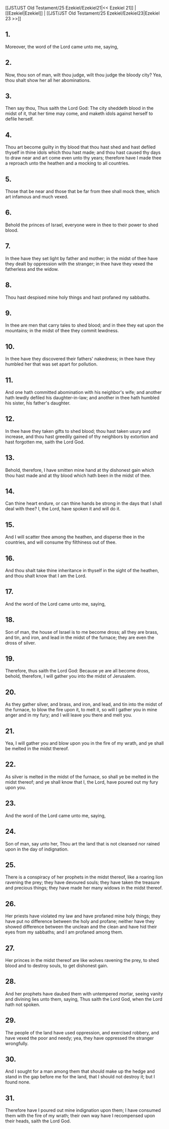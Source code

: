 [[JST/JST Old Testament/25 Ezekiel/Ezekiel21|<< Ezekiel 21]] | [[Ezekiel|Ezekiel]] | [[JST/JST Old Testament/25 Ezekiel/Ezekiel23|Ezekiel 23 >>]]
## 1.
Moreover, the word of the Lord came unto me, saying,
## 2.
Now, thou son of man, wilt thou judge, wilt thou judge the bloody city? Yea, thou shalt show her all her abominations.
## 3.
Then say thou, Thus saith the Lord God: The city sheddeth blood in the midst of it, that her time may come, and maketh idols against herself to defile herself.
## 4.
Thou art become guilty in thy blood that thou hast shed and hast defiled thyself in thine idols which thou hast made; and thou hast caused thy days to draw near and art come even unto thy years; therefore have I made thee a reproach unto the heathen and a mocking to all countries.
## 5.
Those that be near and those that be far from thee shall mock thee, which art infamous and much vexed.
## 6.
Behold the princes of Israel, everyone were in thee to their power to shed blood.
## 7.
In thee have they set light by father and mother; in the midst of thee have they dealt by oppression with the stranger; in thee have they vexed the fatherless and the widow.
## 8.
Thou hast despised mine holy things and hast profaned my sabbaths.
## 9.
In thee are men that carry tales to shed blood; and in thee they eat upon the mountains; in the midst of thee they commit lewdness.
## 10.
In thee have they discovered their fathers\' nakedness; in thee have they humbled her that was set apart for pollution.
## 11.
And one hath committed abomination with his neighbor\'s wife; and another hath lewdly defiled his daughter-in-law; and another in thee hath humbled his sister, his father\'s daughter.
## 12.
In thee have they taken gifts to shed blood; thou hast taken usury and increase, and thou hast greedily gained of thy neighbors by extortion and hast forgotten me, saith the Lord God.
## 13.
Behold, therefore, I have smitten mine hand at thy dishonest gain which thou hast made and at thy blood which hath been in the midst of thee.
## 14.
Can thine heart endure, or can thine hands be strong in the days that I shall deal with thee? I, the Lord, have spoken it and will do it.
## 15.
And I will scatter thee among the heathen, and disperse thee in the countries, and will consume thy filthiness out of thee.
## 16.
And thou shalt take thine inheritance in thyself in the sight of the heathen, and thou shalt know that I am the Lord.
## 17.
And the word of the Lord came unto me, saying,
## 18.
Son of man, the house of Israel is to me become dross; all they are brass, and tin, and iron, and lead in the midst of the furnace; they are even the dross of silver.
## 19.
Therefore, thus saith the Lord God: Because ye are all become dross, behold, therefore, I will gather you into the midst of Jerusalem.
## 20.
As they gather silver, and brass, and iron, and lead, and tin into the midst of the furnace, to blow the fire upon it, to melt it, so will I gather you in mine anger and in my fury; and I will leave you there and melt you.
## 21.
Yea, I will gather you and blow upon you in the fire of my wrath, and ye shall be melted in the midst thereof.
## 22.
As silver is melted in the midst of the furnace, so shall ye be melted in the midst thereof; and ye shall know that I, the Lord, have poured out my fury upon you.
## 23.
And the word of the Lord came unto me, saying,
## 24.
Son of man, say unto her, Thou art the land that is not cleansed nor rained upon in the day of indignation.
## 25.
There is a conspiracy of her prophets in the midst thereof, like a roaring lion ravening the prey; they have devoured souls; they have taken the treasure and precious things; they have made her many widows in the midst thereof.
## 26.
Her priests have violated my law and have profaned mine holy things; they have put no difference between the holy and profane; neither have they showed difference between the unclean and the clean and have hid their eyes from my sabbaths; and I am profaned among them.
## 27.
Her princes in the midst thereof are like wolves ravening the prey, to shed blood and to destroy souls, to get dishonest gain.
## 28.
And her prophets have daubed them with untempered mortar, seeing vanity and divining lies unto them, saying, Thus saith the Lord God, when the Lord hath not spoken.
## 29.
The people of the land have used oppression, and exercised robbery, and have vexed the poor and needy; yea, they have oppressed the stranger wrongfully.
## 30.
And I sought for a man among them that should make up the hedge and stand in the gap before me for the land, that I should not destroy it; but I found none.
## 31.
Therefore have I poured out mine indignation upon them; I have consumed them with the fire of my wrath; their own way have I recompensed upon their heads, saith the Lord God.

